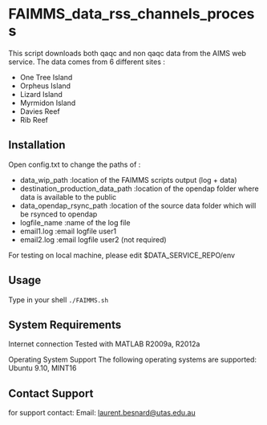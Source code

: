 FAIMMS_data_rss_channels_process
=============

This script downloads both qaqc and non qaqc data from the AIMS web service. The
data comes from 6 different sites :

* One Tree Island
* Orpheus Island
* Lizard Island
* Myrmidon Island
* Davies Reef
* Rib Reef

## Installation

Open config.txt to change the paths of :
* data_wip_path                    :location of the FAIMMS scripts output (log + data)
* destination_production_data_path :location of the opendap folder where data is available to the public
* data_opendap_rsync_path          :location of the source data folder which will be rsynced to opendap
* logfile_name                     :name of the log file
* email1.log                       :email logfile user1
* email2.log                       :email logfile user2 (not required)

For testing on local machine, please edit $DATA_SERVICE_REPO/env

## Usage
Type in your shell ```./FAIMMS.sh```


## System Requirements
Internet connection
Tested with MATLAB R2009a, R2012a

Operating System Support
The following operating systems are supported:
Ubuntu 9.10, MINT16


## Contact Support
for support contact:
Email: laurent.besnard@utas.edu.au
